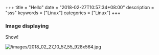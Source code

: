+++
title = "Hello"
date = "2018-02-27T10:57:34+08:00"
description = "sss"
keywords = ["Linux"]
categories = ["Linux"]
+++
### Image displaying
Show!

![/images/2018_02_27_10_57_55_928x564.jpg](/images/2018_02_27_10_57_55_928x564.jpg)

